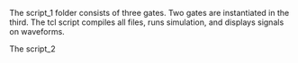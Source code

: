 The script_1 folder consists of three gates. Two gates are instantiated in the
third. The tcl script compiles all files, runs simulation, and displays signals
on waveforms.

The script_2
